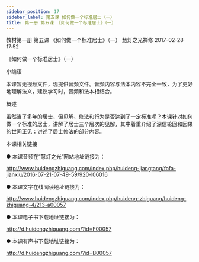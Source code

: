 ```yaml
---
sidebar_position: 17
sidebar_label: 第五课 如何做一个标准居士（一）
title: 第一册 第五课 《如何做一个标准居士》（一）
---
```

教材第一册 第五课 《如何做一个标准居士》（一）
慧灯之光禅修 2017-02-28 17:52




《如何做一个标准居士》（一）

小编语

本课暂无视频文件，现提供音频文件。音频内容与法本内容不完全一致，为了更好地理解法义，建议学习时，音频和法本相结合。

概述


虽然当了多年的居士，但见解、修法和行为是否达到了一定标准呢？本课针对如何做一个标准的居士，讲解了居士三个层次的见解，其中着重介绍了深信轮回和因果的世间正见；讲述了居士修法的部分内容。








 本课相关链接 

●  本课音频在“慧灯之光“网站地址链接为：

http://www.huidengzhiguang.com/index.php/huideng-jiangtang/fofa-jianxiu/2016-07-21-07-49-59/920-l06016



●  本课文字在线阅读地址链接为：

http://www.huidengzhiguang.com/index.php/huideng-zhiguang/huideng-zhiguang-4/213-a00057



●  本课电子书下载地址链接为：

http://d.huidengzhiguang.com/?id=F00057



●  本课有声书下载地址链接为：

http://d.huidengzhiguang.com/?id=B00057